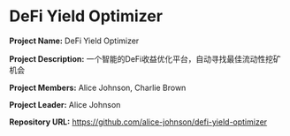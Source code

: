 # DeFi Yield Optimizer

**Project Name:**
DeFi Yield Optimizer

**Project Description:**
一个智能的DeFi收益优化平台，自动寻找最佳流动性挖矿机会

**Project Members:**
Alice Johnson, Charlie Brown

**Project Leader:**
Alice Johnson

**Repository URL:**
https://github.com/alice-johnson/defi-yield-optimizer